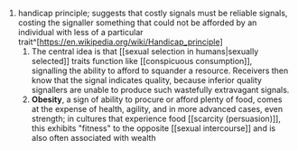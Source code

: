 1. handicap principle; suggests that costly signals must be reliable signals, costing the signaller something that could not be afforded by an individual with less of a particular trait^[https://en.wikipedia.org/wiki/Handicap_principle]
	1. The central idea is that [[sexual selection in humans|sexually selected]] traits function like [[conspicuous consumption]], signalling the ability to afford to squander a resource. Receivers then know that the signal indicates quality, because inferior quality signallers are unable to produce such wastefully extravagant signals.
	2. **Obesity**, a sign of ability to procure or afford plenty of food, comes at the expense of health, agility, and in more advanced cases, even strength; in cultures that experience food [[scarcity (persuasion)]], this exhibits "fitness" to the opposite [[sexual intercourse]] and is also often associated with wealth